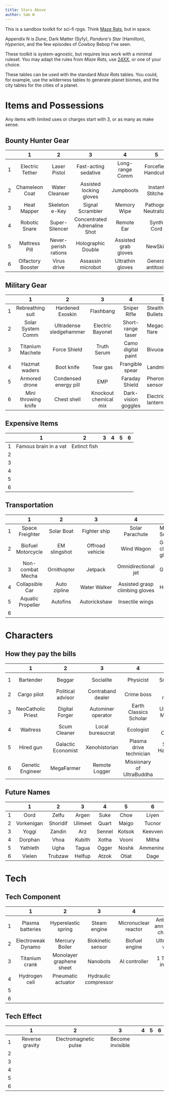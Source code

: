 ```yaml
---
title: Stars Above
author: Sam W
---
```



This is a sandbox toolkit for sci-fi rpgs. Think [Maze Rats](https://www.drivethrurpg.com/product/197158/Maze-Rats), but in space.

Appendix N is *Dune*, Dark Matter (Syfy), *Pandora's Star* (Hamilton), *Hyperion*, and the few episodes of Cowboy Bebop I've seen.

These toolkit is system-agnostic, but requires less work with a minimal ruleset. You may adapt the rules from *Maze Rats,* use [24XX](https://jasontocci.itch.io/24xx), or one of your choice.

These tables can be used with the standard *Maze Rats* tables. You could, for example, use the wilderness tables to generate planet biomes, and the city tables for the cities of a planet.



# Items and Possessions

Any items with limited uses or charges start with 3, or as many as make sense.

## Bounty Hunter Gear

|   | 1                 | 2                    | 3                            | 4                    | 5                    | 6                  |
|---|:-----------------:|:--------------------:|:----------------------------:|:--------------------:|:--------------------:|:------------------:|
| 1 | Electric Tether   | Laser Pistol         | Fast-acting sedative         | Long-range Comm      | Forcefield Handcuffs | Respirator         |
| 2 | Chameleon Coat    | Water Cleanser       | Assisted locking gloves      | Jumpboots            | Instant Stitches     | Omnicompass        |
| 3 | Heat Mapper       | Skeleton e-Key       | Signal Scrambler             | Memory Wipe          | Pathogen Neutralizer | Pocket Shovel      |
| 4 | Robotic Snare     | Super-Silencer       | Concentrated Adrenaline Shot | Remote Ear           | Synth Cord           | Ultralight Poncho  |
| 5 | Mattress Pill     | Never-perish rations | Holographic Double           | Assisted grab gloves | NewSkin              | Topographic Mapper |
| 6 | Olfactory Booster | Virus drive          | Assassin microbot            | Ultrathin gloves     | General antitoxin    | Suspension Tent    |

## Military Gear


|   | 1                   | 2                       | 3                     | 4                   | 5                 | 6                       |
|:-:|:-------------------:|:-----------------------:|:---------------------:|:-------------------:|-------------------|:-----------------------:|
| 1 | Rebreathing suit    | Hardened Exoskin        | Flashbang             | Sniper Rifle        | Stealth Bullets   | Geiger Counter          |
| 2 | Solar System Comm   | Ultradense sledgehammer | Electric Bayonet      | Short-range taser   | Megacandela flare | Retractable boot spikes |
| 3 | Titanium Machete    | Force Shield            | Truth Serum           | Camo digital paint  | Bivuoac tent      | Microbladed caltrop     |
| 4 | Hazmat waders       | Boot knife              | Tear gas              | Frangible spear     | Landmine          | Radiation visor         |
| 5 | Armored drone       | Condensed energy pill   | EMP                   | Faraday Shield      | Pheromone sensor  | Laser Binoculars        |
| 6 | Mini throwing knife | Chest shell             | Knockout chemical mix | Dark-vision goggles | Electric lantern  | Noise dampener          |


## Expensive Items

|   | 1                     | 2            | 3 | 4 | 5 | 6 |
|:-:|:---------------------:|:------------:|:-:|:-:|---|:-:|
| 1 | Famous brain in a vat | Extinct fish |   |   |   |   |
| 2 |                       |              |   |   |   |   |
| 3 |                       |              |   |   |   |   |
| 4 |                       |              |   |   |   |   |
| 5 |                       |              |   |   |   |   |
| 6 |                       |              |   |   |   |   |


## Transportation

|   | 1                  | 2            | 3               | 4                              | 5                     | 6               |
|:-:|:------------------:|:------------:|:---------------:|:------------------------------:|-----------------------|:---------------:|
| 1 | Space Freighter    | Solar Boat   | Fighter ship    | Solar Parachute                | Military Submarine    | Hyper steamboat |
| 2 | Biofuel Motorcycle | EM slingshot | Offroad vehicle | Wind Wagon                     | Gecko climbing gloves | Legged walker   |
| 3 | Non-combat Mecha   | Ornithopter  | Jetpack         | Omnidirectional jet            | Glide suit            | Burrower        |
| 4 | Collapsible Car    | Auto zipline | Water Walker    | Assisted grasp climbing gloves | Hoverbike             | Trained animal  |
| 5 | Aquatic Propeller  | Autofins     | Autorickshaw    | Insectile wings                |                       |                 |
| 6 |                    |              |                 |                                |                       |                 |

# Characters

## How they pay the bills

|   | 1                  | 2                  | 3                  | 4                         | 5                  | 6              |
|:-:|:------------------:|:------------------:|:------------------:|:-------------------------:|:------------------:|:--------------:|
| 1 | Bartender          | Beggar             | Socialite          | Physicist                 | Smuggler           | Ship Navigator |
| 2 | Cargo pilot        | Political advisor  | Contraband dealer  | Crime boss                | Ex-military        | Bodyguard      |
| 3 | NeoCatholic Priest | Digital Forger     | Autominer operator | Earth Classics Scholar    | UltraJazz Musician | FORCE officer  |
| 4 | Waitress           | Scum Cleaner       | Local bureaucrat   | Ecologist                 | Drug Chemist       | Translator     |
| 5 | Hired gun          | Galactic Economist | Xenohistorian      | Plasma drive technician   | Shuttle Handyman   | AI Trainer     |
| 6 | Genetic Engineer   | MegaFarmer         | Remote Logger      | Missionary of UltraBuddha | Drifter            | Bounty Hunter  |



## Future Names

|   | 1          | 2        | 3       | 4      | 5      | 6         |
|:-:|:----------:|:--------:|:-------:|:------:|:------:|:---------:|
| 1 | Oord       | Zelfu    | Argen   | Suke   | Choe   | Liyen     |
| 2 | Vorkenigan | Shoridif | Ulimeet | Quart  | Maigo  | Tucnor    |
| 3 | Yoggi      | Zandin   | Arz     | Sennel | Kotsok | Keevven   |
| 4 | Dorphan    | Vhoa     | Kubith  | Xotha  | Vooni  | Mitha     |
| 5 | Yathleth   | Ugha     | Tagua   | Ogger  | Noshk  | Ammeninet |
| 6 | Vielen     | Trubzaw  | Helfup  | Atzok  | Otiat  | Dage      |

# Tech

## Tech Component


|   | 1                  | 2                        | 3                    | 4                    | 5                               | 6                    |
|:-:|:------------------:|:------------------------:|:--------------------:|:--------------------:|:-------------------------------:|:--------------------:|
| 1 | Plasma batteries   | Hyperelastic spring      | Steam engine         | Micronuclear reactor | Antimatter annihilation chamber | Beta radiation tube  |
| 2 | Electroweak Dynamo | Mercury Boiler           | Biokinetic sensor    | Biofuel engine       | Ultraviolet visor               | Magnetic levitator   |
| 3 | Titanium crank     | Monolayer graphene sheet | Nanobots             | AI controller        | 1 TB data in DNA                | Superconducting wire |
| 4 | Hydrogen cell      | Pneumatic actuator       | Hydraulic compressor |                      |                                 |                      |
| 5 |                    |                          |                      |                      |                                 |                      |
| 6 |                    |                          |                      |                      |                                 |                      |

## Tech Effect

|   | 1               | 2                     | 3                | 4 | 5 | 6 |
|:-:|:---------------:|:---------------------:|:----------------:|:-:|:-:|:-:|
| 1 | Reverse gravity | Electromagnetic pulse | Become invisible |   |   |   |
| 2 |                 |                       |                  |   |   |   |
| 3 |                 |                       |                  |   |   |   |
| 4 |                 |                       |                  |   |   |   |
| 5 |                 |                       |                  |   |   |   |
| 6 |                 |                       |                  |   |   |   |









